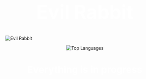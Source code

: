 <h1 align="center" style="font-size: 60px; color: white;">Evil Rabbit</h1>

![Evil Rabbit](https://iamevilrabbit.vercel.app/images/evilrabbit-opengraph.png)

<p align="center">
  <img src="https://github-readme-stats.vercel.app/api/top-langs/?username=iamevilrabbit&layout=compact&theme=radical&hide_border=true&text_color=FFFFFF&bg_color=000000" alt="Top Languages" />
</p>

<h3 align="center" style="font-size: 30px; color: white;">Everything is in progress</h3>
